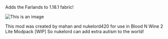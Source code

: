 Adds the Farlands to 1.18.1 fabric!

![This is an image](https://i.imgur.com/7PXUUkn.png)
 


This mod was created by mahan and nukelord420 for use in Blood N Wine 2 Lite Modpack [WIP] So nukelord can add extra autism to the world!

